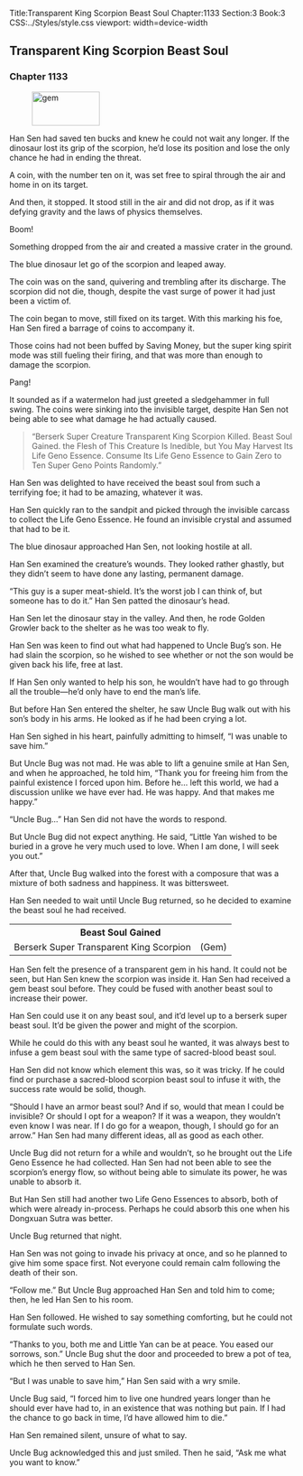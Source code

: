 Title:Transparent King Scorpion Beast Soul 
Chapter:1133 
Section:3 
Book:3 
CSS:../Styles/style.css 
viewport: width=device-width
  
## Transparent King Scorpion Beast Soul
### Chapter 1133
  
<figure>
	<img src="../Images/gem.gif" alt="gem" id="gem" width="120" height="60" />
</figure>
  

  
Han Sen had saved ten bucks and knew he could not wait any longer. If the dinosaur lost its grip of the scorpion, he’d lose its position and lose the only chance he had in ending the threat.

A coin, with the number ten on it, was set free to spiral through the air and home in on its target.

And then, it stopped. It stood still in the air and did not drop, as if it was defying gravity and the laws of physics themselves.

Boom!

Something dropped from the air and created a massive crater in the ground.

The blue dinosaur let go of the scorpion and leaped away.

The coin was on the sand, quivering and trembling after its discharge. The scorpion did not die, though, despite the vast surge of power it had just been a victim of.

The coin began to move, still fixed on its target. With this marking his foe, Han Sen fired a barrage of coins to accompany it.

Those coins had not been buffed by Saving Money, but the super king spirit mode was still fueling their firing, and that was more than enough to damage the scorpion.

Pang!

It sounded as if a watermelon had just greeted a sledgehammer in full swing. The coins were sinking into the invisible target, despite Han Sen not being able to see what damage he had actually caused.

> “Berserk Super Creature Transparent King Scorpion Killed. Beast Soul Gained. the Flesh of This Creature Is Inedible, but You May Harvest Its Life Geno Essence. Consume Its Life Geno Essence to Gain Zero to Ten Super Geno Points Randomly.”

Han Sen was delighted to have received the beast soul from such a terrifying foe; it had to be amazing, whatever it was.

Han Sen quickly ran to the sandpit and picked through the invisible carcass to collect the Life Geno Essence. He found an invisible crystal and assumed that had to be it.

The blue dinosaur approached Han Sen, not looking hostile at all.

Han Sen examined the creature’s wounds. They looked rather ghastly, but they didn’t seem to have done any lasting, permanent damage.

“This guy is a super meat-shield. It’s the worst job I can think of, but someone has to do it.” Han Sen patted the dinosaur’s head.

Han Sen let the dinosaur stay in the valley. And then, he rode Golden Growler back to the shelter as he was too weak to fly.

Han Sen was keen to find out what had happened to Uncle Bug’s son. He had slain the scorpion, so he wished to see whether or not the son would be given back his life, free at last.

If Han Sen only wanted to help his son, he wouldn’t have had to go through all the trouble—he’d only have to end the man’s life.

But before Han Sen entered the shelter, he saw Uncle Bug walk out with his son’s body in his arms. He looked as if he had been crying a lot.

Han Sen sighed in his heart, painfully admitting to himself, “I was unable to save him.”

But Uncle Bug was not mad. He was able to lift a genuine smile at Han Sen, and when he approached, he told him, “Thank you for freeing him from the painful existence I forced upon him. Before he… left this world, we had a discussion unlike we have ever had. He was happy. And that makes me happy.”

“Uncle Bug…” Han Sen did not have the words to respond.

But Uncle Bug did not expect anything. He said, “Little Yan wished to be buried in a grove he very much used to love. When I am done, I will seek you out.”

After that, Uncle Bug walked into the forest with a composure that was a mixture of both sadness and happiness. It was bittersweet.

Han Sen needed to wait until Uncle Bug returned, so he decided to examine the beast soul he had received.

<div class="tables">
	<table class="beast">
		<tr>
			<th colspan="2">Beast Soul Gained</th>
		</tr><tr>
			<td>Berserk Super Transparent King Scorpion</td>
			<td>(Gem)</td>
		</tr>
	</table>
	<!-- Berserk Super Beast Soul Transparent King Scorpion: Gem Type -->
</div> 

Han Sen felt the presence of a transparent gem in his hand. It could not be seen, but Han Sen knew the scorpion was inside it. Han Sen had received a gem beast soul before. They could be fused with another beast soul to increase their power.

Han Sen could use it on any beast soul, and it’d level up to a berserk super beast soul. It’d be given the power and might of the scorpion.

While he could do this with any beast soul he wanted, it was always best to infuse a gem beast soul with the same type of sacred-blood beast soul.

Han Sen did not know which element this was, so it was tricky. If he could find or purchase a sacred-blood scorpion beast soul to infuse it with, the success rate would be solid, though.

“Should I have an armor beast soul? And if so, would that mean I could be invisible? Or should I opt for a weapon? If it was a weapon, they wouldn’t even know I was near. If I do go for a weapon, though, I should go for an arrow.” Han Sen had many different ideas, all as good as each other.

Uncle Bug did not return for a while and wouldn’t, so he brought out the Life Geno Essence he had collected. Han Sen had not been able to see the scorpion’s energy flow, so without being able to simulate its power, he was unable to absorb it.

But Han Sen still had another two Life Geno Essences to absorb, both of which were already in-process. Perhaps he could absorb this one when his Dongxuan Sutra was better.

Uncle Bug returned that night.

Han Sen was not going to invade his privacy at once, and so he planned to give him some space first. Not everyone could remain calm following the death of their son.

“Follow me.” But Uncle Bug approached Han Sen and told him to come; then, he led Han Sen to his room.

Han Sen followed. He wished to say something comforting, but he could not formulate such words.

“Thanks to you, both me and Little Yan can be at peace. You eased our sorrows, son.” Uncle Bug shut the door and proceeded to brew a pot of tea, which he then served to Han Sen.

“But I was unable to save him,” Han Sen said with a wry smile.

Uncle Bug said, “I forced him to live one hundred years longer than he should ever have had to, in an existence that was nothing but pain. If I had the chance to go back in time, I’d have allowed him to die.”

Han Sen remained silent, unsure of what to say.

Uncle Bug acknowledged this and just smiled. Then he said, “Ask me what you want to know.”